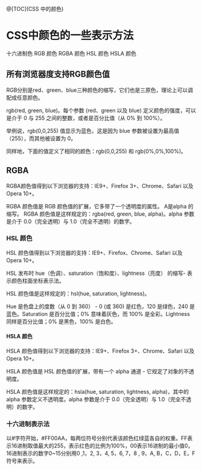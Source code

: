@[TOC](CSS 中的颜色)

# CSS中颜色的一些表示方法

十六进制色
RGB 颜色
RGBA 颜色
HSL 颜色
HSLA 颜色

## 所有浏览器度支持RGB颜色值

RGB分别是red、green、blue三种颜色的缩写，它们也是三原色，理论上可以调配成任意颜色。

rgb(red, green, blue)。每个参数 (red、green 以及 blue) 定义颜色的强度，可以是介于 0 与 255 之间的整数，或者是百分比值（从 0% 到 100%）。



举例说，rgb(0,0,255) 值显示为蓝色，这是因为 blue 参数被设置为最高值（255），而其他被设置为 0。

同样地，下面的值定义了相同的颜色：rgb(0,0,255) 和 rgb(0%,0%,100%)。


## RGBA
RGBA颜色值得到以下浏览器的支持：IE9+、Firefox 3+、Chrome、Safari 以及 Opera 10+。

RGBA 颜色值是 RGB 颜色值的扩展，它多带了一个透明度的属性。 A是alpha 的缩写。
RGBA 颜色值是这样规定的：rgba(red, green, blue, alpha)。alpha 参数是介于 0.0（完全透明）与 1.0（完全不透明）的数字。
### HSL 颜色
HSL 颜色值得到以下浏览器的支持：IE9+、Firefox、Chrome、Safari 以及 Opera 10+。

HSL 发布时 hue（色调）、saturation（饱和度）、lightness（亮度） 的缩写- 表示颜色柱面坐标表示法。

HSL 颜色值是这样规定的：hsl(hue, saturation, lightness)。

Hue 是色盘上的度数（从 0 到 360） - 0 (或 360) 是红色，120 是绿色，240 是蓝色。Saturation 是百分比值；0% 意味着灰色，而 100% 是全彩。Lightness 同样是百分比值；0% 是黑色，100% 是白色。

#### HSLA 颜色
HSLA 颜色值得到以下浏览器的支持：IE9+、Firefox 3+、Chrome、Safari 以及 Opera 10+。

HSLA 颜色值是 HSL 颜色值的扩展，带有一个 alpha 通道 - 它规定了对象的不透明度。

HSLA 颜色值是这样规定的：hsla(hue, saturation, lightness, alpha)，其中的 alpha 参数定义不透明度。alpha 参数是介于 0.0（完全透明）与 1.0（完全不透明）的数字。
### 十六进制表示法
以#字符开始，#FF00AA，每两位符号分别代表该颜色红绿蓝各自的权重。FF表示16进制取值最大的255，表示红色的比例为100%，00表示16进制的最小值0，16进制表示的数字0~15分别用0 ,1，2, 3，4, 5，6, 7，8 , 9，A, B，C，D，E，F 符号来表示。
